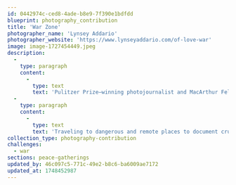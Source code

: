 ```yaml
---
id: 0442974c-ced8-4ade-b8e9-7f390e1bdfdd
blueprint: photography_contribution
title: 'War Zone'
photographer_name: 'Lynsey Addario'
photographer_website: 'https://www.lynseyaddario.com/of-love-war'
image: image-1727454449.jpeg
description:
  -
    type: paragraph
    content:
      -
        type: text
        text: 'Pulitzer Prize–winning photojournalist and MacArthur Fellow Lynsey Addario has spent the last two decades bearing witness to the world’s most urgent humanitarian and human rights crises. '
  -
    type: paragraph
    content:
      -
        type: text
        text: 'Traveling to dangerous and remote places to document crucial moments, such as Afghanistan under the Taliban immediately before and after the 9/11 attacks, Iraq following the US-led invasion and the dismantlement of Saddam Hussein’s government, and western Sudan in the aftermath of the genocide in Darfur, Lindsey has captured visual testimony not only of war and injustice but also of humanity, dignity, and resilience.'
collection_type: photography-contribution
challenges:
  - war
sections: peace-gatherings
updated_by: 46c097c5-771c-49e2-b8c6-ba6009ae7172
updated_at: 1748452987
---
```

